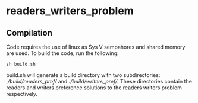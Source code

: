 # readers_writers_problem

## Compilation

Code requires the use of linux as Sys V sempahores and shared memory are used. To build the code, run the following:
```
sh build.sh
```
build.sh will generate a build directory with two subdirectories: _./build/readers_pref/_ and _./build/writers_pref/_. These directories contain the readers and writers preference solutions to the readers writers problem respectively.
